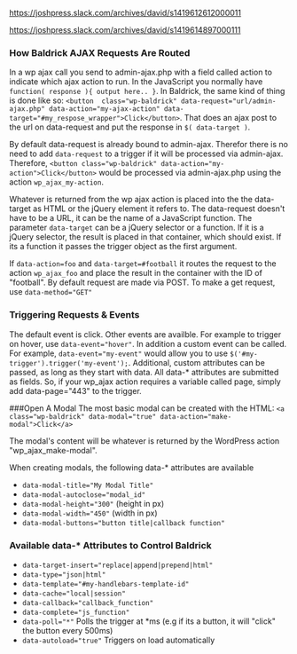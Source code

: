 https://joshpress.slack.com/archives/david/s1419612612000011

https://joshpress.slack.com/archives/david/s1419614897000111


### How Baldrick AJAX Requests Are Routed
In a wp ajax call you send to admin-ajax.php with a field called action to indicate which ajax action to run. In the JavaScript you normally have `function( response ){ output here.. }`. In Baldrick, the same kind of thing is done like so: `<button  class="wp-baldrick" data-request="url/admin-ajax.php" data-action="my-ajax-action" data-target="#my_respose_wrapper">Click</button>`. That does an ajax post to the url on data-request and put the response in `$( data-target )`. 

By default data-request is already bound to admin-ajax. Therefor there is no need to add `data-request` to a trigger if it will be processed via admin-ajax. Therefore, `<button class="wp-baldrick" data-action="my-action">Click</button>` would be processed via admin-ajax.php using the action `wp_ajax_my-action`.

Whatever is returned from the wp ajax action is placed into the the data-target as HTML or the jQuery element it refers to. The data-request doesn't have to be a URL, it can be the name of a JavaScript function. The parameter `data-target`  can be a jQuery selector or a function. If it is a jQuery selector, the result is placed in that container, which should exist. If its a function it passes the trigger object as the first argument.


If `data-action=foo` and `data-target=#football` it routes the request to the action `wp_ajax_foo` and place the result in the container with the ID of "football". By default request are made via POST. To make a get request, use `data-method="GET"`


### Triggering Requests & Events
The default event is click. Other events are availble. For example to trigger on hover, use `data-event="hover"`. In addition a custom event can be called. For example, `data-event="my-event"` would allow you to use `$('#my-trigger').trigger('my-event');`. Additional, custom attributes can be passed, as long as they start with data. All data-* attributes are submitted as fields. So, if your wp_ajax action requires a variable called page, simply add data-page="443" to the trigger.


###Open A Modal
The most basic modal can be created with the HTML:
`<a class="wp-baldrick" data-modal="true" data-action="make-modal">Click</a>`

The modal's content will be whatever is returned by the WordPress action "wp_ajax_make-modal".

When creating modals, the following data-* attributes are available

* `data-modal-title="My Modal Title"`
* `data-modal-autoclose="modal_id"`
* `data-modal-height="300"` (height in px)
* `data-modal-width="450"` (width in px)
* `data-modal-buttons="button title|callback function"`

### Available data-* Attributes to Control Baldrick
* `data-target-insert="replace|append|prepend|html"`
* `data-type="json|html"`
* `data-template="#my-handlebars-template-id"`
* `data-cache="local|session"`
* `data-callback="callback_function"`
* `data-complete="js_function"`
* `data-poll="*"` Polls the trigger at *ms (e.g if its a button, it will "click" the button every 500ms)
* `data-autoload="true"` Triggers on load automatically 
